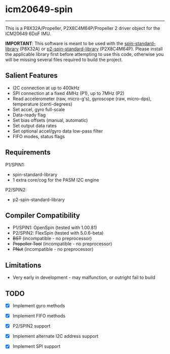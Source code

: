 # icm20649-spin 
---------------

This is a P8X32A/Propeller, P2X8C4M64P/Propeller 2 driver object for the ICM20649 6DoF IMU.

**IMPORTANT**: This software is meant to be used with the [spin-standard-library](https://github.com/avsa242/spin-standard-library) (P8X32A) or [p2-spin-standard-library](https://github.com/avsa242/p2-spin-standard-library) (P2X8C4M64P). Please install the applicable library first before attempting to use this code, otherwise you will be missing several files required to build the project.

## Salient Features

* I2C connection at up to 400kHz
* SPI connection at a fixed 4MHz (P1), up to 7MHz (P2)
* Read accelerometer (raw, micro-g's), gyroscope (raw, micro-dps), temperature (centi-degrees)
* Set accel, gyro full-scale
* Data-ready flag
* Set bias offsets (manual, automatic)
* Set output data rates
* Set optional accel/gyro data low-pass filter
* FIFO modes, status flags

## Requirements

P1/SPIN1:
* spin-standard-library
* 1 extra core/cog for the PASM I2C engine

P2/SPIN2:
* p2-spin-standard-library

## Compiler Compatibility

* P1/SPIN1: OpenSpin (tested with 1.00.81)
* P2/SPIN2: FlexSpin (tested with 5.0.6-beta)
* ~~BST~~ (incompatible - no preprocessor)
* ~~Propeller Tool~~ (incompatible - no preprocessor)
* ~~PNut~~ (incompatible - no preprocessor)

## Limitations

* Very early in development - may malfunction, or outright fail to build

## TODO

- [x] Implement gyro methods
- [x] Implement FIFO methods
- [x] P2/SPIN2 support
- [x] Implement alternate I2C address support
- [x] Implement SPI support

